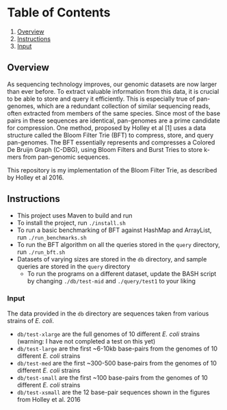 # Table of Contents

1. [Overview](README.md#overview)
2. [Instructions](README.md#instructions)
3. [Input](README.md#input)

## Overview
As sequencing technology improves, our genomic datasets are now larger than ever before. To extract valuable information from this data, it is crucial to be able to store and query it efficiently. This is especially true of pan-genomes, which are a redundant collection of similar sequencing reads, often extracted from members of the same species. Since most of the base pairs in these sequences are identical, pan-genomes are a prime candidate for compression. One method, proposed by Holley et al [1] uses a data structure called the Bloom Filter Trie (BFT) to compress, store, and query pan-genomes. The BFT essentially represents and compresses a Colored De Bruijn Graph (C-DBG), using Bloom Filters and Burst Tries to store k-mers from pan-genomic sequences.

This repository is my implementation of the Bloom Filter Trie, as described by Holley et al 2016.


## Instructions

* This project uses Maven to build and run
* To install the project, run `./install.sh`
* To run a basic benchmarking of BFT against HashMap and ArrayList, run `./run_benchmarks.sh`
* To run the BFT algorithm on all the queries stored in the `query` directory, run `./run_bft.sh`
* Datasets of varying sizes are stored in the `db` directory, and sample queries are stored in the `query` directory
    * To run the programs on a different dataset, update the BASH script by changing `./db/test-mid` and `./query/test1` to your liking


### Input

The data provided in the `db` directory are sequences taken from various strains of _E. coli_.
* `db/test-xlarge` are the full genomes of 10 different _E. coli_ strains (warning: I have not completed a test on this yet)
* `db/test-large` are the first ~6-10kb base-pairs from the genomes of 10 different _E. coli_ strains
* `db/test-med` are the first ~300-500 base-pairs from the genomes of 10 different _E. coli_ strains
* `db/test-small` are the first ~100 base-pairs from the genomes of 10 different _E. coli_ strains
* `db/test-xsmall` are the 12 base-pair sequences shown in the figures from Holley et al. 2016
